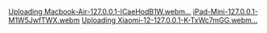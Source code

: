 [Uploading Macbook-Air-127.0.0.1-ICaeHodB1W.webm…]()
[iPad-Mini-127.0.0.1-M1W5JwfTWX.webm](https://github.com/user-attachments/assets/572918d9-faf8-4f14-8c5b-e6dedd9bed5d)
[Uploading Xiaomi-12-127.0.0.1-K-TxWc7mGG.webm…]()
